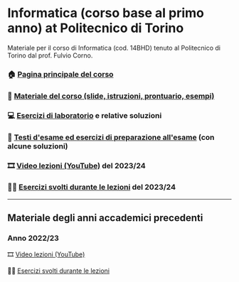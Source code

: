 # Informatica (corso base al primo anno) at Politecnico di Torino

Materiale per il corso di Informatica (cod. 14BHD) tenuto al Politecnico di Torino dal prof. Fulvio Corno.

### 🏠 [Pagina principale del corso](http://bit.ly/polito-informatica)

### 📘 [Materiale del corso (slide, istruzioni, prontuario, esempi)](https://polito-informatica.github.io/Materiale/)

### 💻 [Esercizi di laboratorio](https://github.com/polito-informatica/Laboratori) e relative soluzioni

### 🔢 [Testi d'esame ed esercizi di preparazione all'esame](https://github.com/polito-informatica/Esempi-esame) (con alcune soluzioni)

### 🎞️ [Video lezioni (YouTube)](https://www.youtube.com/playlist?list=PLqRTLlwsxDL_RNaOl9PPAVavu8p6j4iQZ) del 2023/24

### 👨‍🏫 [Esercizi svolti durante le lezioni](https://github.com/polito-informatica/Settimane2023) del 2023/24

<hr/>

## Materiale degli anni accademici precedenti

### Anno 2022/23

🎞️ [Video lezioni (YouTube)](https://youtube.com/playlist?list=PLqRTLlwsxDL-yRy3U34aImItjkWhcnSdY)

👨‍🏫 [Esercizi svolti durante le lezioni ](https://github.com/polito-info-2022/Settimane)
